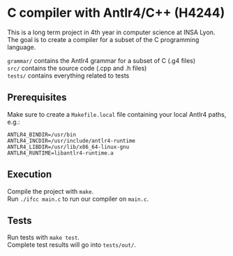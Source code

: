 # C compiler with Antlr4/C++ (H4244)
This is a long term project in 4th year in computer science at INSA Lyon.<br/>
The goal is to create a compiler for a subset of the C programming language.

`grammar/` contains the Antlr4 grammar for a subset of C (.g4 files)<br/>
`src/` contains the source code (.cpp and .h files)<br/>
`tests/` contains everything related to tests

## Prerequisites
Make sure to create a `Makefile.local` file containing your local Antlr4 paths, e.g.:
```
ANTLR4_BINDIR=/usr/bin
ANTLR4_INCDIR=/usr/include/antlr4-runtime
ANTLR4_LIBDIR=/usr/lib/x86_64-linux-gnu
ANTLR4_RUNTIME=libantlr4-runtime.a
```

## Execution
Compile the project with `make`.<br/>
Run `./ifcc main.c` to run our compiler on `main.c`.

## Tests
Run tests with `make test`.<br/>
Complete test results will go into `tests/out/`.
